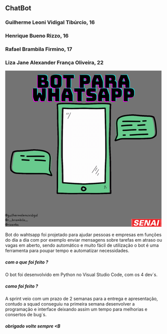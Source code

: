 ## ChatBot

### Guilherme Leoni Vidigal Tibúrcio, 16
### Henrique Bueno Rizzo, 16
### Rafael Brambila Firmino, 17
### Liza Jane Alexander França Oliveira, 22

<img src="./Bot%20para%20wahtsapp.png">

Bot do wahtsapp foi projetado para ajudar pessoas e empresas em funções do dia a dia com por exemplo enviar mensagens sobre tarefas em atraso ou vagas em aberto, sendo automático e muito fácil de utilização o bot é uma ferramenta para poupar tempo e automatizar necessidades.

##### com o que foi feito ?

O bot foi desenvolvido em Python no Visual Studio Code, com os 4 dev´s.

##### como foi feito ?

A sprint veio com um prazo de 2 semanas para a entrega e apresentação, contudo a squad conseguiu na primeira semana desenvolver a programação e interface deixando assim um tempo para melhorias e consertos de bug´s.

##### obrigado volte sempre <B